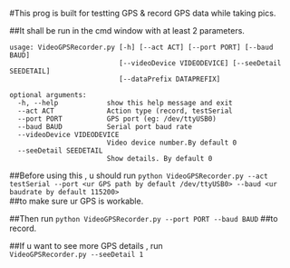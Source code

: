 #This prog is built for testting GPS & record GPS data while taking pics.

##It shall be run in the cmd window with at least 2 parameters.
```
usage: VideoGPSRecorder.py [-h] [--act ACT] [--port PORT] [--baud BAUD]
                           [--videoDevice VIDEODEVICE] [--seeDetail SEEDETAIL]
                           [--dataPrefix DATAPREFIX]

optional arguments:
  -h, --help            show this help message and exit
  --act ACT             Action type (record, testSerial
  --port PORT           GPS port (eg: /dev/ttyUSB0)
  --baud BAUD           Serial port baud rate
  --videoDevice VIDEODEVICE
                        Video device number.By default 0
  --seeDetail SEEDETAIL
                        Show details. By default 0
```
##Before using this , u should run
`python VideoGPSRecorder.py --act testSerial --port <ur GPS path by default /dev/ttyUSB0> --baud <ur baudrate by default 115200>`  
##to make sure ur GPS is workable.

##Then run
`python VideoGPSRecorder.py --port PORT --baud BAUD`
##to record.

##If u want to see more GPS details , run  
`VideoGPSRecorder.py --seeDetail 1`
